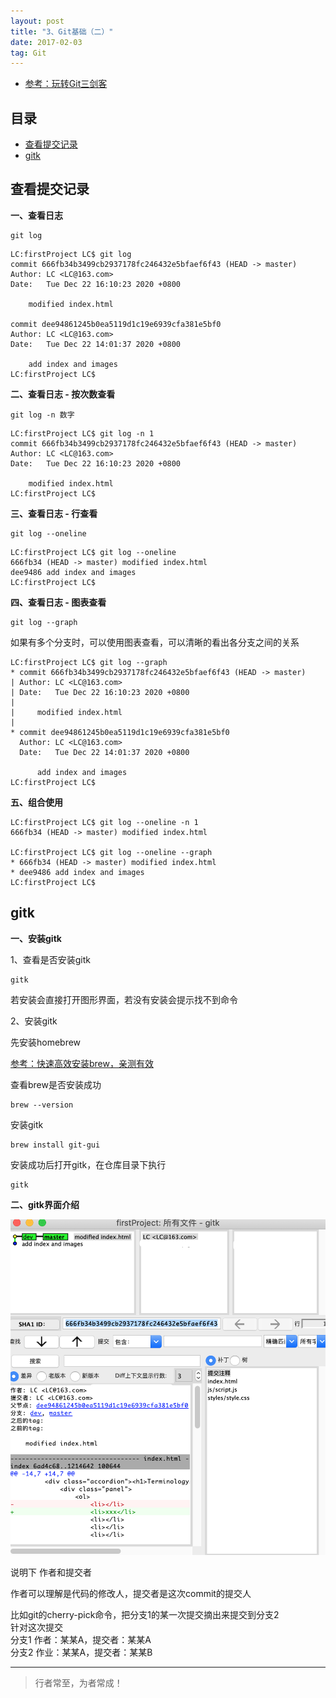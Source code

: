 ```yaml
---
layout: post
title: "3、Git基础（二）"
date: 2017-02-03
tag: Git
---   
```


- [参考：玩转Git三剑客](https://time.geekbang.org/course/intro/100021601)






          

## 目录
* [查看提交记录](#content1)
* [gitk](#content2)






<!-- ************************************************ -->
## <a id="content1"></a>查看提交记录

**一、查看日志**

```
git log
```

```
LC:firstProject LC$ git log
commit 666fb34b3499cb2937178fc246432e5bfaef6f43 (HEAD -> master)
Author: LC <LC@163.com>
Date:   Tue Dec 22 16:10:23 2020 +0800

    modified index.html

commit dee94861245b0ea5119d1c19e6939cfa381e5bf0
Author: LC <LC@163.com>
Date:   Tue Dec 22 14:01:37 2020 +0800

    add index and images
LC:firstProject LC$ 
```

**二、查看日志 - 按次数查看**

```
git log -n 数字
```

```
LC:firstProject LC$ git log -n 1
commit 666fb34b3499cb2937178fc246432e5bfaef6f43 (HEAD -> master)
Author: LC <LC@163.com>
Date:   Tue Dec 22 16:10:23 2020 +0800

    modified index.html
LC:firstProject LC$ 
```

**三、查看日志 - 行查看**

```
git log --oneline
```

```
LC:firstProject LC$ git log --oneline
666fb34 (HEAD -> master) modified index.html
dee9486 add index and images
LC:firstProject LC$ 
```


**四、查看日志 - 图表查看**

```
git log --graph
```

如果有多个分支时，可以使用图表查看，可以清晰的看出各分支之间的关系

```
LC:firstProject LC$ git log --graph
* commit 666fb34b3499cb2937178fc246432e5bfaef6f43 (HEAD -> master)
| Author: LC <LC@163.com>
| Date:   Tue Dec 22 16:10:23 2020 +0800
| 
|     modified index.html
| 
* commit dee94861245b0ea5119d1c19e6939cfa381e5bf0
  Author: LC <LC@163.com>
  Date:   Tue Dec 22 14:01:37 2020 +0800
  
      add index and images
LC:firstProject LC$ 

```

**五、组合使用**

```
LC:firstProject LC$ git log --oneline -n 1
666fb34 (HEAD -> master) modified index.html

LC:firstProject LC$ git log --oneline --graph
* 666fb34 (HEAD -> master) modified index.html
* dee9486 add index and images
LC:firstProject LC$
```



<!-- ************************************************ -->
## <a id="content2"></a>gitk

**一、安装gitk**

1、查看是否安装gitk

```
gitk
```
若安装会直接打开图形界面，若没有安装会提示找不到命令

2、安装gitk

先安装homebrew

[参考：快速高效安装brew，亲测有效](https://www.cnblogs.com/joyce33/p/13376752.html)

查看brew是否安装成功

```
brew --version
```

安装gitk

```
brew install git-gui
```

安装成功后打开gitk，在仓库目录下执行

```
gitk
```

**二、gitk界面介绍**

<img src="/images/Git/git3_0.png" alt="img">

说明下 作者和提交者

作者可以理解是代码的修改人，提交者是这次commit的提交人

比如git的cherry-pick命令，把分支1的某一次提交摘出来提交到分支2        
针对这次提交        
分支1
作者：某某A，提交者：某某A     
分支2
作业：某某A，提交者：某某B       







----------
>  行者常至，为者常成！



